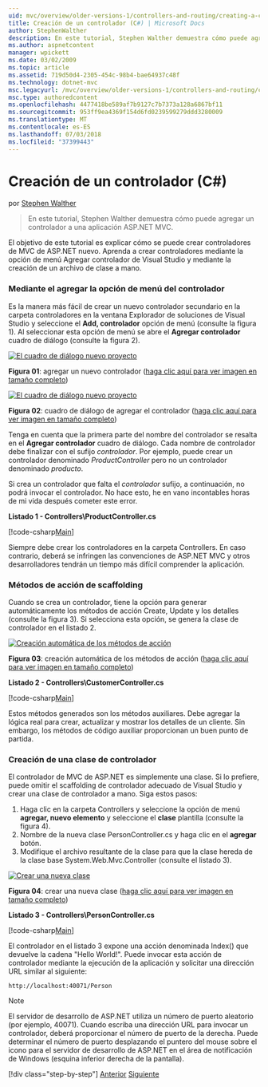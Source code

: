 ```yaml
---
uid: mvc/overview/older-versions-1/controllers-and-routing/creating-a-controller-cs
title: Creación de un controlador (C#) | Microsoft Docs
author: StephenWalther
description: En este tutorial, Stephen Walther demuestra cómo puede agregar un controlador a una aplicación ASP.NET MVC.
ms.author: aspnetcontent
manager: wpickett
ms.date: 03/02/2009
ms.topic: article
ms.assetid: 719d50d4-2305-454c-98b4-bae64937c48f
ms.technology: dotnet-mvc
msc.legacyurl: /mvc/overview/older-versions-1/controllers-and-routing/creating-a-controller-cs
msc.type: authoredcontent
ms.openlocfilehash: 4477418be589af7b9127c7b7373a128a6867bf11
ms.sourcegitcommit: 953ff9ea4369f154d6fd0239599279ddd3280009
ms.translationtype: MT
ms.contentlocale: es-ES
ms.lasthandoff: 07/03/2018
ms.locfileid: "37399443"
---
```

<a name="creating-a-controller-c"></a>Creación de un controlador (C#)
====================
por [Stephen Walther](https://github.com/StephenWalther)

> En este tutorial, Stephen Walther demuestra cómo puede agregar un controlador a una aplicación ASP.NET MVC.


El objetivo de este tutorial es explicar cómo se puede crear controladores de MVC de ASP.NET nuevo. Aprenda a crear controladores mediante la opción de menú Agregar controlador de Visual Studio y mediante la creación de un archivo de clase a mano.

### <a name="using-the-add-controller-menu-option"></a>Mediante el agregar la opción de menú del controlador

Es la manera más fácil de crear un nuevo controlador secundario en la carpeta controladores en la ventana Explorador de soluciones de Visual Studio y seleccione el **Add, controlador** opción de menú (consulte la figura 1). Al seleccionar esta opción de menú se abre el **Agregar controlador** cuadro de diálogo (consulte la figura 2).


[![El cuadro de diálogo nuevo proyecto](creating-a-controller-cs/_static/image1.jpg)](creating-a-controller-cs/_static/image1.png)

**Figura 01**: agregar un nuevo controlador ([haga clic aquí para ver imagen en tamaño completo](creating-a-controller-cs/_static/image2.png))


[![El cuadro de diálogo nuevo proyecto](creating-a-controller-cs/_static/image2.jpg)](creating-a-controller-cs/_static/image3.png)

**Figura 02**: cuadro de diálogo de agregar el controlador ([haga clic aquí para ver imagen en tamaño completo](creating-a-controller-cs/_static/image4.png))


Tenga en cuenta que la primera parte del nombre del controlador se resalta en el **Agregar controlador** cuadro de diálogo. Cada nombre de controlador debe finalizar con el sufijo *controlador*. Por ejemplo, puede crear un controlador denominado *ProductController* pero no un controlador denominado *producto*.


Si crea un controlador que falta el *controlador* sufijo, a continuación, no podrá invocar el controlador. No hace esto, he en vano incontables horas de mi vida después cometer este error.


**Listado 1 - Controllers\ProductController.cs**

[!code-csharp[Main](creating-a-controller-cs/samples/sample1.cs)]

Siempre debe crear los controladores en la carpeta Controllers. En caso contrario, deberá se infringen las convenciones de ASP.NET MVC y otros desarrolladores tendrán un tiempo más difícil comprender la aplicación.

### <a name="scaffolding-action-methods"></a>Métodos de acción de scaffolding

Cuando se crea un controlador, tiene la opción para generar automáticamente los métodos de acción Create, Update y los detalles (consulte la figura 3). Si selecciona esta opción, se genera la clase de controlador en el listado 2.


[![Creación automática de los métodos de acción](creating-a-controller-cs/_static/image3.jpg)](creating-a-controller-cs/_static/image5.png)

**Figura 03**: creación automática de los métodos de acción ([haga clic aquí para ver imagen en tamaño completo](creating-a-controller-cs/_static/image6.png))


**Listado 2 - Controllers\CustomerController.cs**

[!code-csharp[Main](creating-a-controller-cs/samples/sample2.cs)]

Estos métodos generados son los métodos auxiliares. Debe agregar la lógica real para crear, actualizar y mostrar los detalles de un cliente. Sin embargo, los métodos de código auxiliar proporcionan un buen punto de partida.

### <a name="creating-a-controller-class"></a>Creación de una clase de controlador

El controlador de MVC de ASP.NET es simplemente una clase. Si lo prefiere, puede omitir el scaffolding de controlador adecuado de Visual Studio y crear una clase de controlador a mano. Siga estos pasos:

1. Haga clic en la carpeta Controllers y seleccione la opción de menú **agregar, nuevo elemento** y seleccione el **clase** plantilla (consulte la figura 4).
2. Nombre de la nueva clase PersonController.cs y haga clic en el **agregar** botón.
3. Modifique el archivo resultante de la clase para que la clase hereda de la clase base System.Web.Mvc.Controller (consulte el listado 3).


[![Crear una nueva clase](creating-a-controller-cs/_static/image4.jpg)](creating-a-controller-cs/_static/image7.png)

**Figura 04**: crear una nueva clase ([haga clic aquí para ver imagen en tamaño completo](creating-a-controller-cs/_static/image8.png))


**Listado 3 - Controllers\PersonController.cs**

[!code-csharp[Main](creating-a-controller-cs/samples/sample3.cs)]

El controlador en el listado 3 expone una acción denominada Index() que devuelve la cadena "Hello World!". Puede invocar esta acción de controlador mediante la ejecución de la aplicación y solicitar una dirección URL similar al siguiente:

`http://localhost:40071/Person`

> [!NOTE]
> 
> El servidor de desarrollo de ASP.NET utiliza un número de puerto aleatorio (por ejemplo, 40071). Cuando escriba una dirección URL para invocar un controlador, deberá proporcionar el número de puerto de la derecha. Puede determinar el número de puerto desplazando el puntero del mouse sobre el icono para el servidor de desarrollo de ASP.NET en el área de notificación de Windows (esquina inferior derecha de la pantalla).
> 
> [!div class="step-by-step"]
> [Anterior](adding-dynamic-content-to-a-cached-page-cs.md)
> [Siguiente](creating-an-action-cs.md)
